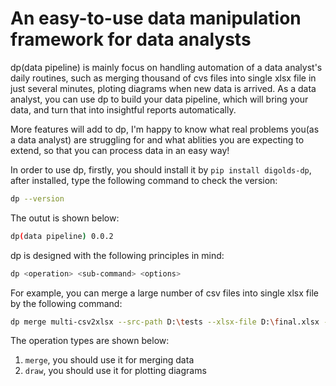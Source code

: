 # An easy-to-use data manipulation framework for data analysts

dp(data pipeline) is mainly focus on handling automation of a data analyst's daily routines, such as merging thousand of cvs files into single xlsx file in just  several minutes, ploting diagrams when new data is arrived. As a data analyst, you can use dp to build your data pipeline, which will bring your data, and turn that into insightful reports automatically.

More features will add to dp, I'm happy to know what real problems you(as a data analyst) are struggling for and what ablities you are expecting to extend, so that you can process data in an easy way!

In order to use dp, firstly, you should install it by `pip install digolds-dp`, after installed, type the following command to check the version:

```bash
dp --version
```

The outut is shown below:

```bash
dp(data pipeline) 0.0.2
```

dp is designed with the following principles in mind:

```bash
dp <operation> <sub-command> <options>
```

For example, you can merge a large number of csv files into single xlsx file by the following command:

```bash
dp merge multi-csv2xlsx --src-path D:\tests --xlsx-file D:\final.xlsx --sheet-name daily
```

The operation types are shown below:

1. `merge`, you should use it for merging data
2. `draw`, you should use it for plotting diagrams